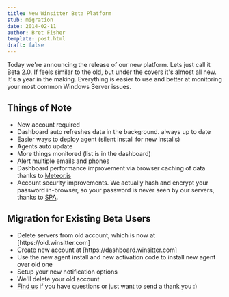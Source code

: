 ```yaml
---
title: New Winsitter Beta Platform
stub: migration
date: 2014-02-11
author: Bret Fisher
template: post.html
draft: false
---
```

Today we're announcing the release of our new platform. Lets just call it Beta 2.0. If feels similar to the old, but under the covers it's almost all new. It's a year in the making. Everything is easier to use and better at monitoring your most common Windows Server issues.

<h2>Things of Note</h2>

<ul>
<li>New account required</li>
<li>Dashboard auto refreshes data in the background. always up to date</li>
<li>Easier ways to deploy agent (silent install for new installs)</li>
<li>Agents auto update</li>
<li>More things monitored (list is in the dashboard)</li>
<li>Alert multiple emails and phones</li>
<li>Dashboard performance improvement via browser caching of data thanks to <a href="http://www.meteor.com">Meteor.js</a></li>
<li>Account security improvements. We actually hash and encrypt your password in-browser, so your password is never seen by our servers, thanks to <a href="http://en.wikipedia.org/wiki/Secure_Remote_Password_protocol">SPA</a>.</li>
</ul>

<h2>Migration for Existing Beta Users</h2>

<ul>
<li>Delete servers from old account, which is now at [https://old.winsitter.com]</li>
<li>Create new account at [https://dashboard.winsitter.com]</li>
<li>Use the new agent install and new activation code to install new agent over old one</li>
<li>Setup your new notification options</li>
<li>We'll delete your old account</li>
<li><a href="https://winsitter.uservoice.com">Find us</a> if you have questions or just want to send a thank you :)</li>
</ul>
